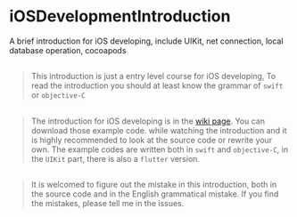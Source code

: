 # iOSDevelopmentIntroduction
A brief introduction for iOS developing, include UIKit, net connection, local database operation, cocoapods

##
>This introduction is just a entry level course for iOS developing, To read the introduction you should at least know the grammar of `swift` or `objective-C`

##
>The introduction for iOS developing is in the [wiki page](https://github.com/SwordAndTea/iOSDevelopmentIntroduction/wiki).
You can download those example code. while watching the introduction and it is highly recommended to look at the source code or rewrite your own. The example codes are written both in `swift` and `objective-C`, in the `UIKit` part, there is also a `flutter` version.


##
>It is welcomed to figure out the mistake in this introduction, both in the source code and in the English grammatical mistake.
If you find the mistakes, please tell me in the issues.
